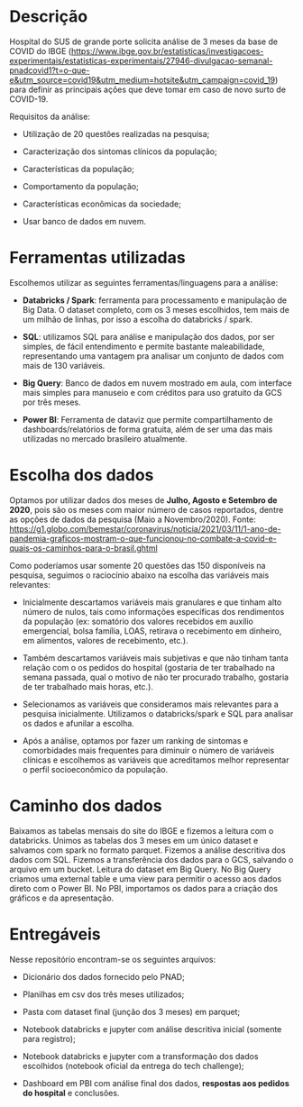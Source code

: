 # Descrição

Hospital do SUS de grande porte solicita análise de 3 meses da base de COVID do IBGE (https://www.ibge.gov.br/estatisticas/investigacoes-experimentais/estatisticas-experimentais/27946-divulgacao-semanal-pnadcovid1?t=o-que-e&utm_source=covid19&utm_medium=hotsite&utm_campaign=covid_19) para definir as principais ações que deve tomar em caso de novo surto de COVID-19. 

Requisitos da análise: 

* Utilização de 20 questões realizadas na pesquisa;
 
* Caracterização dos sintomas clínicos da população;
 
* Características da população;

* Comportamento da população;

* Características econômicas da sociedade;

* Usar banco de dados em nuvem.

# Ferramentas utilizadas

Escolhemos utilizar as seguintes ferramentas/linguagens para a análise:

* **Databricks / Spark**: ferramenta para processamento e manipulação de Big Data. O dataset completo, com os 3 meses escolhidos, tem mais de um milhão de linhas, por isso a escolha do databricks / spark.

* **SQL**: utilizamos SQL para análise e manipulação dos dados, por ser simples, de fácil entendimento e permite bastante maleabilidade, representando uma vantagem pra analisar um conjunto de dados com mais de 130 variáveis.

* **Big Query**: Banco de dados em nuvem mostrado em aula, com interface mais simples para manuseio e com créditos para uso gratuito da GCS por três meses. 

* **Power BI**: Ferramenta de dataviz que permite compartilhamento de dashboards/relatórios de forma gratuita, além de ser uma das mais utilizadas no mercado brasileiro atualmente. 


# Escolha dos dados

Optamos por utilizar dados dos meses de **Julho, Agosto e Setembro de 2020**, pois são os meses com maior número de casos reportados, dentre as opções de dados da pesquisa (Maio a Novembro/2020). 
Fonte: https://g1.globo.com/bemestar/coronavirus/noticia/2021/03/11/1-ano-de-pandemia-graficos-mostram-o-que-funcionou-no-combate-a-covid-e-quais-os-caminhos-para-o-brasil.ghtml


Como poderíamos usar somente 20 questões das 150 disponíveis na pesquisa, seguimos o raciocínio abaixo na escolha das variáveis mais relevantes:

* Inicialmente descartamos variáveis mais granulares e que tinham alto número de nulos, tais como informações específicas dos rendimentos da população (ex: somatório dos valores recebidos em auxílio emergencial, bolsa família, LOAS, retirava o recebimento em dinheiro, em alimentos, valores de recebimento, etc.). 
 
* Também descartamos variáveis mais subjetivas e que não tinham tanta relação com o os pedidos do hospital (gostaria de ter trabalhado na semana passada, qual o motivo de não ter procurado trabalho, gostaria de ter trabalhado mais horas, etc.).

* Selecionamos as variáveis que consideramos mais relevantes para a pesquisa inicialmente. Utilizamos o databricks/spark e SQL para analisar os dados e afunilar a escolha.

* Após a análise, optamos por fazer um ranking de sintomas e comorbidades mais frequentes para diminuir o número de variáveis clínicas e escolhemos as variáveis que acreditamos melhor representar o perfil socioeconômico da população.

# Caminho dos dados

Baixamos as tabelas mensais do site do IBGE e fizemos a leitura com o databricks. Unimos as tabelas dos 3 meses em um único dataset e salvamos com spark no formato parquet. Fizemos a análise descritiva dos dados com SQL. Fizemos a transferência dos dados para o GCS, salvando o arquivo em um bucket. Leitura do dataset em Big Query. No Big Query criamos uma external table e uma view para permitir o acesso aos dados direto com o Power BI. No PBI, importamos os dados para a criação dos gráficos e da apresentação.

# Entregáveis

Nesse repositório encontram-se os seguintes arquivos: 

* Dicionário dos dados fornecido pelo PNAD;

* Planilhas em csv dos três meses utilizados;
 
* Pasta com dataset final (junção dos 3 meses) em parquet;

* Notebook databricks e jupyter com análise descritiva inicial (somente para registro);

* Notebook databricks e jupyter com a transformação dos dados escolhidos (notebook oficial da entrega do tech challenge);

* Dashboard em PBI com análise final dos dados, **respostas aos pedidos do hospital** e conclusões. 
